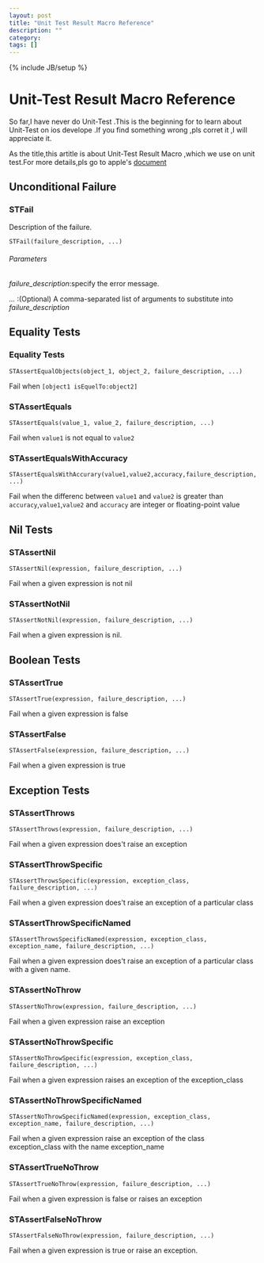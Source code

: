 ```yaml
---
layout: post
title: "Unit Test Result Macro Reference"
description: ""
category: 
tags: []
---
```

{% include JB/setup %}

Unit-Test Result Macro Reference
=================================
So far,I have never do Unit-Test .This is the beginning for to learn about Unit-Test on ios develope .If you find something wrong ,pls corret it ,I will appreciate it.

As the title,this artitle is about Unit-Test Result Macro ,which we use on unit test.For more details,pls go to apple's [document](https://developer.apple.com/library/mac/#documentation/DeveloperTools/Conceptual/UnitTesting/00-About_Unit_Testing/about.html)

Unconditional Failure
------------------------
### STFail
Description of the failure.

`STFail(failure_description, ...)`

###### Parameters 

*failure_description*:specify the error message.

*...*  :(Optional) A comma-separated list of arguments to substitute into *failure_description*

Equality Tests
-----------------------
### Equality Tests

`STAssertEqualObjects(object_1, object_2, failure_description, ...)`

Fail when `[object1 isEquelTo:object2]`

### STAssertEquals
`STAssertEquals(value_1, value_2, failure_description, ...)`

Fail when `value1` is not equal to `value2`

### STAssertEqualsWithAccuracy
`STAssertEqualsWithAccurary(value1,value2,accuracy,failure_description,...)`

Fail when the differenc between `value1` and `value2` is greater than `accuracy`,`value1`,`value2` and `accuracy` are integer or floating-point value


Nil Tests
---------------------------
### STAssertNil
`STAssertNil(expression, failure_description, ...)`

Fail when a given expression is not nil

### STAssertNotNil
`STAssertNotNil(expression, failure_description, ...)`

Fail when a given expression is nil.

Boolean Tests
-----------------------
### STAssertTrue
`STAssertTrue(expression, failure_description, ...)`

Fail when a given expression is false

### STAssertFalse
`STAssertFalse(expression, failure_description, ...)`

Fail when a given expression is true

Exception Tests 
--------------------

### STAssertThrows
`STAssertThrows(expression, failure_description, ...)`

Fail when a given expression does't raise an exception

### STAssertThrowSpecific 
`STAssertThrowsSpecific(expression, exception_class, failure_description, ...)`

Fail when a given expression does't raise an exception of a particular class

### STAssertThrowSpecificNamed
`STAssertThrowsSpecificNamed(expression, exception_class, exception_name, failure_description, ...)`

Fail when a given expression does't raise an exception of a particular class with a given name.

### STAssertNoThrow
`STAssertNoThrow(expression, failure_description, ...)`

Fail when a given expression raise an exception

### STAssertNoThrowSpecific
`STAssertNoThrowSpecific(expression, exception_class, failure_description, ...)`

Fail when a given expression raises an exception of the exception_class

### STAssertNoThrowSpecificNamed
`STAssertNoThrowSpecificNamed(expression, exception_class, exception_name, failure_description, ...)`

Fail when a given expression raise an exception of the class exception_class with the name exception_name

### STAssertTrueNoThrow
`STAssertTrueNoThrow(expression, failure_description, ...)`

Fail when a given expression is false or raises an exception

### STAssertFalseNoThrow 
`STAssertFalseNoThrow(expression, failure_description, ...)`

Fail when a given expression is true or raise an exception.



